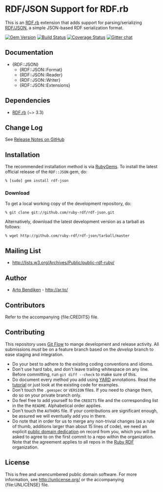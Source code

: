 # RDF/JSON Support for RDF.rb

This is an [RDF.rb][] extension that adds support for parsing/serializing
[RDF/JSON][], a simple JSON-based RDF serialization format.

[![Gem Version](https://badge.fury.io/rb/rdf-json.svg)](https://badge.fury.io/rb/rdf-json)
[![Build Status](https://github.com/ruby-rdf/rdf-json/workflows/CI/badge.svg?branch=develop)](https://github.com/ruby-rdf/rdf-json/actions?query=workflow%3ACI)
[![Coverage Status](https://coveralls.io/repos/ruby-rdf/rdf-json/badge.svg?branch=develop)](https://coveralls.io/github/ruby-rdf/rdf-json?branch=develop)
[![Gitter chat](https://badges.gitter.im/ruby-rdf/rdf.png)](https://gitter.im/ruby-rdf/rdf)

## Documentation

* {RDF::JSON}
  * {RDF::JSON::Format}
  * {RDF::JSON::Reader}
  * {RDF::JSON::Writer}
  * {RDF::JSON::Extensions}

## Dependencies

* [RDF.rb](http://rubygems.org/gems/rdf) (~> 3.3)

## Change Log

See [Release Notes on GitHub](https://github.com/ruby-rdf/rdf-json/releases)

## Installation

The recommended installation method is via [RubyGems](http://rubygems.org/).
To install the latest official release of the `RDF::JSON` gem, do:

    % [sudo] gem install rdf-json

### Download

To get a local working copy of the development repository, do:

    % git clone git://github.com/ruby-rdf/rdf-json.git

Alternatively, download the latest development version as a tarball as
follows:

    % wget http://github.com/ruby-rdf/rdf-json/tarball/master

## Mailing List

* <http://lists.w3.org/Archives/Public/public-rdf-ruby/>

## Author

* [Arto Bendiken](http://github.com/ruby-rdf) - <http://ar.to/>

## Contributors

Refer to the accompanying {file:CREDITS} file.

## Contributing

This repository uses [Git Flow](https://github.com/nvie/gitflow) to mange development and release activity. All submissions _must_ be on a feature branch based on the _develop_ branch to ease staging and integration.

* Do your best to adhere to the existing coding conventions and idioms.
* Don't use hard tabs, and don't leave trailing whitespace on any line.
  Before committing, run `git diff --check` to make sure of this.
* Do document every method you add using [YARD][] annotations. Read the
  [tutorial][YARD-GS] or just look at the existing code for examples.
* Don't touch the `.gemspec` or `VERSION` files. If you need to change them,
  do so on your private branch only.
* Do feel free to add yourself to the `CREDITS` file and the
  corresponding list in the the `README`. Alphabetical order applies.
* Don't touch the `AUTHORS` file. If your contributions are significant
  enough, be assured we will eventually add you in there.
* Do note that in order for us to merge any non-trivial changes (as a rule
  of thumb, additions larger than about 15 lines of code), we need an
  explicit [public domain dedication][PDD] on record from you,
  which you will be asked to agree to on the first commit to a repo within the organization.
  Note that the agreement applies to all repos in the [Ruby RDF](https://github.com/ruby-rdf/) organization.

## License

This is free and unencumbered public domain software. For more information,
see <http://unlicense.org/> or the accompanying {file:UNLICENSE} file.

[RDF.rb]:   https://ruby-rdf.github.io/rdf/
[RDF/JSON]: http://www.w3.org/TR/2013/NOTE-rdf-json-20131107/
[YARD]:             http://yardoc.org/
[YARD-GS]:          http://rubydoc.info/docs/yard/file/docs/GettingStarted.md
[PDD]:              https://unlicense.org/#unlicensing-contributions
